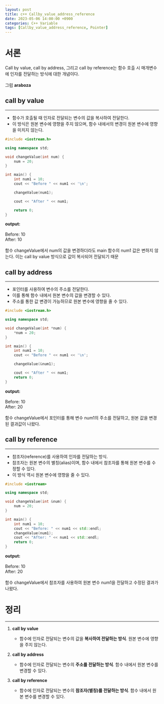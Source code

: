 ```yaml
---
layout: post
title: c++ Callby_value_address_reference
date: 2023-05-06 14:00:00 +0900
categories: C++ Variable
tags: [Callby_value_address_reference, Pointer]
---
```


# 서론
Call by value, call by address, 그리고 call by reference는 함수 호출 시 매개변수에 인자를 전달하는 방식에 대한 개념이다. <br/><br/>
그럼 **araboza**

## call by value
-----------
- 함수가 호출될 때 인자로 전달되는 변수의 값을 복사하여 전달한다. 
- 이 방식은 원본 변수에 영향을 주지 않으며, 함수 내에서의 변경이 원본 변수에 영향을 미치지 않는다.

```cpp
#include <iostream.h>

using namespace std;

void changeValue(int num) {
    num = 20;
}

int main() {
    int num1 = 10;
    cout << "Before " << num1 << '\n';

    changeValue(num1);

    cout << "After " << num1;

    return 0;
}
```
**output:** <br/><br/>
Before: 10 <br/>
After: 10 <br/><br/>
함수 changeValue에서 num의 값을 변경하더라도 main 함수의 num1 값은 변하지 않는다. 이는 call by value 방식으로 값이 복사되어 전달되기 때문

## call by address
--------------
- 포인터를 사용하여 변수의 주소를 전달한다.
- 이를 통해 함수 내에서 원본 변수의 값을 변경할 수 있다. 
- 주소를 통한 값 변경이 가능하므로 원본 변수에 영향을 줄 수 있다.

```cpp
#include <iostream.h>

using namespace std;

void changeValue(int *num) {
    *num = 20;
}

int main() {
    int num1 = 10;
    cout << "Before " << num1 << '\n';

    changeValue(&num1);

    cout << "After " << num1;
    return 0;
}
```
**output:** <br/><br/>
Before: 10<br/>
After: 20<br/><br/>
함수 changeValue에서 포인터를 통해 변수 num1의 주소를 전달하고, 원본 값을 변경된 결과값이 나왔다.

## call by reference
----------
- 참조자(reference)를 사용하여 인자를 전달하는 방식. 
- 참조자는 원본 변수의 별칭(alias)이며, 함수 내에서 참조자를 통해 원본 변수를 수정할 수 있다. 
- 이 방식 역시 원본 변수에 영향을 줄 수 있다.

```cpp
#include <iostream>

using namespace std;

void changeValue(int &num) {
    num = 20;
}

int main() {
    int num1 = 10;
    cout << "Before: " << num1 << std::endl;
    changeValue(num1);
    cout << "After: " << num1 << std::endl;
    return 0;
}
```
**output:** <br/><br/>
Before: 10<br/>
After: 20<br/><br/>
함수 changeValue에서 참조자를 사용하여 원본 변수 num1을 전달하고 수정된 결과가 나왔다.

# 정리
----------------
1. **call by value**
    - 함수에 인자로 전달되는 변수의 값을 **복사하여 전달하는 방식**. 원본 변수에 영향을 주지 않는다.

2. **call by address**
    - 함수에 인자로 전달되는 변수의 **주소를 전달하는 방식**. 함수 내에서 원본 변수를 변경할 수 있다.

3. **call by reference**
    - 함수에 인자로 전달되는 변수의 **참조자(별칭)를 전달하는 방식**. 함수 내에서 원본 변수를 변경할 수 있다.